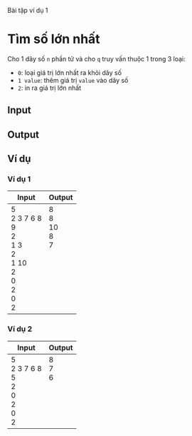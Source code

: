 Bài tập ví dụ 1

# Tìm số lớn nhất

Cho 1 dãy số `n` phần tử và cho `q` truy vấn thuộc 1 trong 3 loại:

* `0`: loại giá trị lớn nhất ra khỏi dãy số
* `1 value`: thêm giá trị `value` vào dãy số
* `2`: in ra giá trị lớn nhất

## Input

## Output

## Ví dụ

### Ví dụ 1

| Input | Output |
|---|---|
| 5 <br> 2 3 7 6 8 <br> 9 <br> 2 <br> 1 3 <br> 2 <br> 1 10 <br> 2 <br> 0 <br> 2 <br> 0 <br> 2 | 8 <br> 8 <br> 10 <br> 8 <br> 7 <br> <br> <br> <br> <br> <br> <br> <br>|

### Ví dụ 2

| Input | Output |
|---|---|
| 5 <br> 2 3 7 6 8 <br> 5 <br> 2 <br> 0 <br> 2 <br> 0 <br> 2 | 8 <br> 7 <br> 6 <br> <br> <br> <br> <br> <br>
